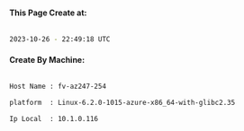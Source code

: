 
   
#### This Page Create at:

```bash

2023-10-26 - 22:49:18 UTC

```

#### Create By Machine:

```bash

Host Name : fv-az247-254

platform  : Linux-6.2.0-1015-azure-x86_64-with-glibc2.35

Ip Local  : 10.1.0.116

```

